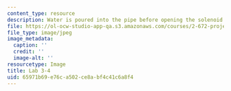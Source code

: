 ```yaml
---
content_type: resource
description: Water is poured into the pipe before opening the solenoid. (Lab 3 image)
file: https://ol-ocw-studio-app-qa.s3.amazonaws.com/courses/2-672-project-laboratory-spring-2009/65971b69e76ca502ce8abf4c41c6a8f4_lab34.jpg
file_type: image/jpeg
image_metadata:
  caption: ''
  credit: ''
  image-alt: ''
resourcetype: Image
title: Lab 3-4
uid: 65971b69-e76c-a502-ce8a-bf4c41c6a8f4
---
```

